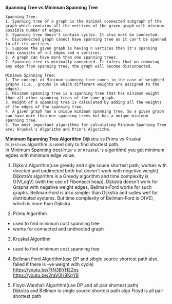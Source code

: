 **Spanning Tree vs Minimum Spanning Tree**  
```
Spanning Tree:  
1. Spanning tree of a graph is the minimal connected subgraph of the graph which contains all the vertices of the given graph with minimum possible number of edges.  
3. Spanning tree doesn't contain cycles. It also must be connected.  
4. Disconnected graph cannot have spanning tree as it can't be spanned to all its vertices.  
5. Suppose the given graph is having n vertices then it's spanning tree consists of n-1 edges and n vertices.  
6. A graph can have more than one spanning trees.  
7. Spanning tree is minimally connected. It infers that on removing any edge from spanning tree, the graph will become disconnected.  
```
```
Minimum Spanning Tree:  
1. The concept of Minimum spanning tree comes in the case of weighted graphs (i.e., graphs in which different weights are assigned to the edges).  
2. Minimum spanning tree is a spanning tree that has minimum weight than all other spanning trees of the same graph.  
3. Weight of a spanning tree is calculated by adding all the weights of the edges of the spanning tree.  
4. A given graph has a unique mimimum spanning tree. So a given graph can have more than one spanning trees but has a unique minimum spanning tree.  
5. Two most important algorithms for calculating Minimum Spanning Tree are: Kruskal's Algorithm and Prim's Algorithm.  
```


**Minimum Spanning Tree Algorithm**
Dijkstra vs Prims vs Kruskal  
`Dijkstras` algorithm is used only to find shortest path.  
In Minimum Spanning tree(`Prim's` or `Kruskal's` algorithm) you get minimum egdes with minimum edge value.  


1. Dijksra Algorithm(use greedy and sigle souce shortest path, workes with directed and undirected both but doesn't work with negetive weight)  
Dijkstra’s algorithm is a Greedy algorithm and time complexity is O(VLogV) (with the use of Fibonacci heap). Dijkstra doesn’t work for Graphs with negative weight edges, Bellman-Ford works for such graphs. Bellman-Ford is also simpler than Dijkstra and suites well for distributed systems. But time complexity of Bellman-Ford is O(VE), which is more than Dijkstra  

2. Prims Algorithm
* used to find minimum cost spanning tree  
* works for connected and undirected graph  
3. Kruskal Algorithm  
* used to find minimum cost spanning tree  


4. Bellman Ford Algorithm(use DP and sibgle source shortest path also, failed if there is -ve weight with cycle)  
https://youtu.be/FtN3BYH2Zes  
https://youtu.be/2raV0H9KqY8  

5. Floyd-Warshall Algorithm(use DP and all pair shortest path)  
Dijkstra and Bellman is single source shortest path algo 
Floyd is all pair shortest path  
